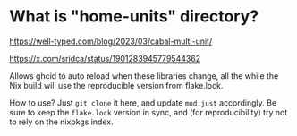 # What is "home-units" directory?

https://well-typed.com/blog/2023/03/cabal-multi-unit/

https://x.com/sridca/status/1901283945779544362

Allows ghcid to auto reload when these libraries change, all the while the Nix build will use the reproducible version from flake.lock.

How to use? Just `git clone` it here, and update `mod.just` accordingly. Be sure to keep the `flake.lock` version in sync, and (for reproducibility) try not to rely on the nixpkgs index.
